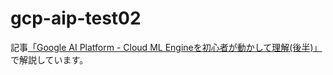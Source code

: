 # gcp-aip-test02
記事[「Google AI Platform - Cloud ML Engineを初心者が動かして理解(後半)」](https://qiita.com/FukuharaYohei/items/a4621e0a80063047e340)で解説しています。
